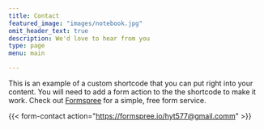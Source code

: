 ```yaml
---
title: Contact
featured_image: "images/notebook.jpg"
omit_header_text: true
description: We'd love to hear from you
type: page
menu: main

---
```



This is an example of a custom shortcode that you can put right into your content. You will need to add a form action to the the shortcode to make it work. Check out [Formspree](https://formspree.io/) for a simple, free form service.

{{< form-contact action="https://formspree.io/hyt577@gmail.comm"  >}}
